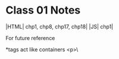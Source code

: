 # Class 01 Notes

|HTML| chp1, chp8, chp17, chp18|
|JS| chp1|

For future reference

*tags act like containers 
 \<p>\